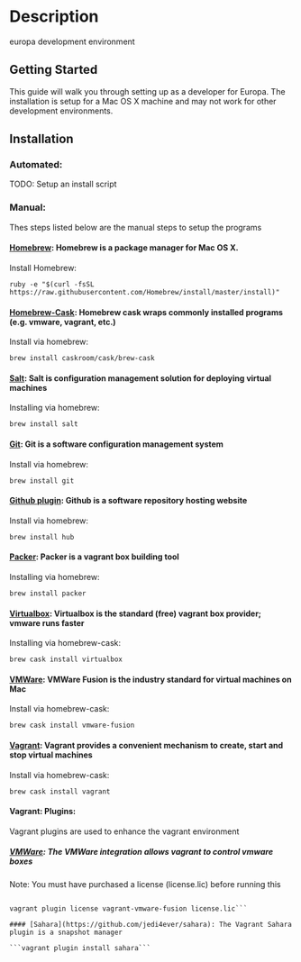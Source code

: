 Description
===========
europa development environment

## Getting Started
This guide will walk you through setting up as a developer for Europa.
The installation is setup for a Mac OS X machine and may not work for
other development environments.

## Installation

### Automated:
TODO: Setup an install script

### Manual:
Thes steps listed below are the manual steps to setup the programs

#### [Homebrew](http://brew.sh): Homebrew is a package manager for Mac OS X.

Install Homebrew:

```ruby -e "$(curl -fsSL https://raw.githubusercontent.com/Homebrew/install/master/install)"```

#### [Homebrew-Cask](https://github.com/caskroom/homebrew-cask): Homebrew cask wraps commonly installed programs (e.g. vmware, vagrant, etc.)
Install via homebrew:

```brew install caskroom/cask/brew-cask ```

#### [Salt](http://docs.saltstack.com/en/latest/topics/installation/): Salt is configuration management solution for deploying virtual machines
Installing via homebrew:

```brew install salt```

#### [Git](http://git-scm.com/downloads): Git is a software configuration management system
Install via homebrew:

```brew install git```

#### [Github plugin](https://github.com/github/hub): Github is a software repository hosting website
Install via homebrew:

```brew install hub```

#### [Packer](https://www.packer.io/downloads.html): Packer is a vagrant box building tool
Installing via homebrew:

```brew install packer```

#### [Virtualbox](https://www.virtualbox.org/wiki/Downloads): Virtualbox is the standard (free) vagrant box provider; vmware runs faster
Installing via homebrew-cask:

```brew cask install virtualbox```

#### [VMWare](https://my.vmware.com/web/vmware/info/slug/desktop_end_user_computing/vmware_fusion/7_0): VMWare Fusion is the industry standard for virtual machines on Mac
Install via homebrew-cask:

```brew cask install vmware-fusion```

#### [Vagrant](https://www.vagrantup.com/downloads.html): Vagrant provides a convenient mechanism to create, start and stop virtual machines
Install via homebrew-cask:

```brew cask install vagrant```

#### Vagrant: Plugins:
Vagrant plugins are used to enhance the vagrant environment

##### [VMWare](http://www.vagrantup.com/vmware): The VMWare integration allows vagrant to control vmware boxes
Note: You must have purchased a license (license.lic) before running this

```vagrant plugin install vagrant-vmware-fusion

vagrant plugin license vagrant-vmware-fusion license.lic```

#### [Sahara](https://github.com/jedi4ever/sahara): The Vagrant Sahara plugin is a snapshot manager

```vagrant plugin install sahara```

